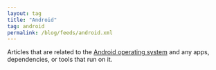 ```yaml
---
layout: tag
title: "Android"
tag: android
permalink: /blog/feeds/android.xml
---
```


Articles that are related to the [Android operating system](https://android.com/) and any apps, dependencies, or tools that run on it.
